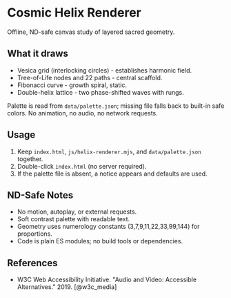 # Cosmic Helix Renderer

Offline, ND-safe canvas study of layered sacred geometry.

## What it draws
- Vesica grid (interlocking circles) - establishes harmonic field.
- Tree-of-Life nodes and 22 paths - central scaffold.
- Fibonacci curve - growth spiral, static.
- Double-helix lattice - two phase-shifted waves with rungs.

Palette is read from `data/palette.json`; missing file falls back to built-in safe colors.
No animation, no audio, no network requests.

## Usage
1. Keep `index.html`, `js/helix-renderer.mjs`, and `data/palette.json` together.
2. Double-click `index.html` (no server required).
3. If the palette file is absent, a notice appears and defaults are used.

## ND-Safe Notes
- No motion, autoplay, or external requests.
- Soft contrast palette with readable text.
- Geometry uses numerology constants (3,7,9,11,22,33,99,144) for proportions.
- Code is plain ES modules; no build tools or dependencies.

## References
- W3C Web Accessibility Initiative. "Audio and Video: Accessible Alternatives." 2019. [@w3c_media]
